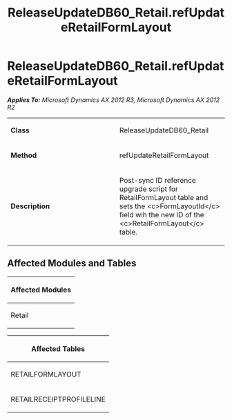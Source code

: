 ﻿---
title: ReleaseUpdateDB60_Retail.refUpdateRetailFormLayout
TOCTitle: ReleaseUpdateDB60_Retail.refUpdateRetailFormLayout
ms:assetid: 718c5dc3-90c6-c5b5-db45-9ebc2139557a
ms:mtpsurl: https://msdn.microsoft.com/en-us/library/JJ685805(v=AX.60)
ms:contentKeyID: 49709006
ms.date: 05/18/2015
mtps_version: v=AX.60
---

# ReleaseUpdateDB60\_Retail.refUpdateRetailFormLayout 


_**Applies To:** Microsoft Dynamics AX 2012 R3, Microsoft Dynamics AX 2012 R2_

<table>
<colgroup>
<col style="width: 50%" />
<col style="width: 50%" />
</colgroup>
<tbody>
<tr class="odd">
<td><p><strong>Class</strong></p></td>
<td><p>ReleaseUpdateDB60_Retail</p></td>
</tr>
<tr class="even">
<td><p><strong>Method</strong></p></td>
<td><p>refUpdateRetailFormLayout</p></td>
</tr>
<tr class="odd">
<td><p><strong>Description</strong></p></td>
<td><p>Post-sync ID reference upgrade script for RetailFormLayout table and sets the &lt;c&gt;FormLayoutId&lt;/c&gt; field wih the new ID of the &lt;c&gt;RetailFormLayout&lt;/c&gt; table.</p></td>
</tr>
</tbody>
</table>


## Affected Modules and Tables

<table>
<colgroup>
<col style="width: 100%" />
</colgroup>
<thead>
<tr class="header">
<th><p>Affected Modules</p></th>
</tr>
</thead>
<tbody>
<tr class="odd">
<td><p>Retail</p></td>
</tr>
</tbody>
</table>


<table>
<colgroup>
<col style="width: 100%" />
</colgroup>
<thead>
<tr class="header">
<th><p>Affected Tables</p></th>
</tr>
</thead>
<tbody>
<tr class="odd">
<td><p>RETAILFORMLAYOUT</p></td>
</tr>
<tr class="even">
<td><p>RETAILRECEIPTPROFILELINE</p></td>
</tr>
</tbody>
</table>

  


